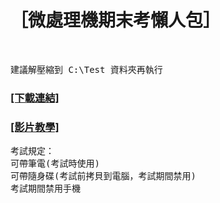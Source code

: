 <h1>［微處理機期末考懶人包］</h1><br>

<pre>建議解壓縮到 C:\Test 資料夾再執行</pre>

<h3><a href="https://github.com/iambjlu/109-wei-chu-li-ji-final-exam/raw/main/Test.zip">[下載連結]</a></h3>
<h3><a href="https://www.youtube.com/playlist?list=PLy3zXB5cF7FNddqZnTlcHq3roLsJUeqo8">[影片教學]</a></h3>

<pre>
考試規定：
可帶筆電(考試時使用)
可帶隨身碟(考試前拷貝到電腦，考試期間禁用)
考試期間禁用手機
</pre>
